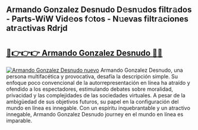 ## Armando Gonzalez Desnudo D𝚎sn𝚞dos filtr𝚊dos - Parts-WiW Vid𝚎os f𝚘tos - N𝚞evas filtr𝚊ciones atr𝚊ctivas Rdrjd

# <h2><a href="http://mb1721.tromn.icu/?c=Armando+Gonzalez+Desnudo">🔗👉👉👉 Armando Gonzalez Desnudo 🔗🔗</a></h2>

[![Armando Gonzalez Desnudo nuevo](https://i.imgur.com/pEAQMta.gif)](http://mb1721.tromn.icu/?c=Armando+Gonzalez+Desnudo)
Armando Gonzalez Desnudo, una persona multifacética y provocativa, desafía la descripción simple. Su enfoque poco convencional de la autorrepresentación en línea ha atraído y ofendido a los espectadores, estimulando debates sobre moralidad, privacidad y las complejidades de las sociedades virtuales. A pesar de la ambigüedad de sus objetivos futuros, su papel en la configuración del mundo en línea es innegable. Con un espíritu inquebrantable y un atractivo innegable, Armando Gonzalez Desnudo journey en el mundo en línea es imparable.
